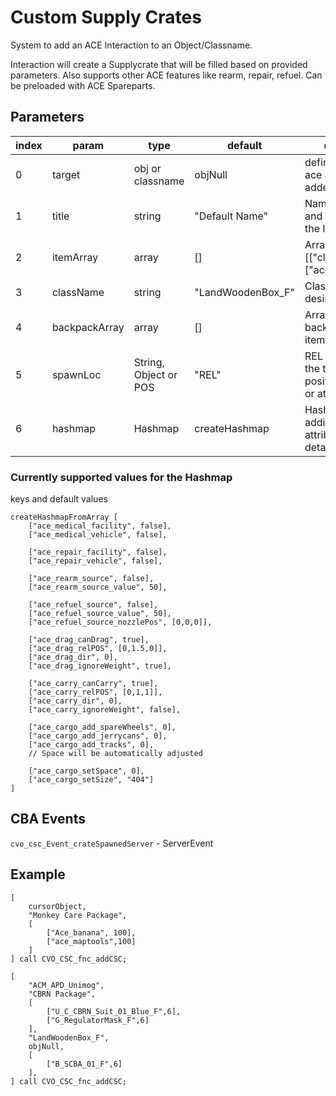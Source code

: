 # Custom Supply Crates

System to add an ACE Interaction to an Object/Classname. 

Interaction will create a Supplycrate that will be filled based on provided parameters.
Also supports other ACE features like rearm, repair, refuel. Can be preloaded with ACE Spareparts.

## Parameters
| index 	| param         	| type                  	| default           	| description                                                        	|
|-------	|---------------	|-----------------------	|-------------------	|--------------------------------------------------------------------	|
| 0     	| target        	| obj or classname      	| objNull           	| defines where the ace action is being added                        	|
| 1     	| title         	| string                	| "Default Name"    	| Name of the Crate and Displayname of the Interaction               	|
| 2     	| itemArray     	| array                 	| []                	| Array of items: [["classname", 69], ["ace_banana",69]]             	|
| 3     	| className     	| string                	| "LandWoodenBox_F" 	| Classname of desired Crateobject                                   	|
| 4     	| backpackArray 	| array                 	| []                	| Array of backpacks, like itemArray                                 	|
| 5     	| spawnLoc      	| String, Object or POS 	| "REL"             	| REL - Relative to the target, at position of object or at position 	|
| 6     	| hashmap       	| Hashmap               	| createHashmap     	| Hashmap of additional attributes, for details, see below           	|


### Currently supported values for the Hashmap
keys and default values
```sqf
createHashmapFromArray [
    ["ace_medical_facility", false],
    ["ace_medical_vehicle", false],

    ["ace_repair_facility", false],
    ["ace_repair_vehicle", false],

    ["ace_rearm_source", false],
    ["ace_rearm_source_value", 50],

    ["ace_refuel_source", false],
    ["ace_refuel_source_value", 50],
    ["ace_refuel_source_nozzlePos", [0,0,0]],

    ["ace_drag_canDrag", true],
    ["ace_drag_relPOS", [0,1.5,0]],
    ["ace_drag_dir", 0],
    ["ace_drag_ignoreWeight", true],

    ["ace_carry_canCarry", true],
    ["ace_carry_relPOS", [0,1,1]],
    ["ace_carry_dir", 0],
    ["ace_carry_ignoreWeight", false],

    ["ace_cargo_add_spareWheels", 0],
    ["ace_cargo_add_jerrycans", 0],
    ["ace_cargo_add_tracks", 0],
    // Space will be automatically adjusted

    ["ace_cargo_setSpace", 0],
    ["ace_cargo_setSize", "404"]
]
```
## CBA Events
`cvo_csc_Event_crateSpawnedServer` - ServerEvent

## Example
```sqf
[
	cursorObject, 
	"Monkey Care Package",
	[
		["Ace_banana", 100],
		["ace_maptools",100]
	]
] call CVO_CSC_fnc_addCSC;
```

```sqf
[
	"ACM_APD_Unimog", 
	"CBRN Package", 
	[
		["U_C_CBRN_Suit_01_Blue_F",6],
		["G_RegulatorMask_F",6]
	],
	"LandWoodenBox_F",
	objNull,
	[
		["B_SCBA_01_F",6]
	],
] call CVO_CSC_fnc_addCSC;
```
